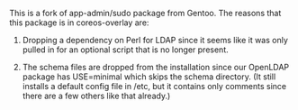 This is a fork of app-admin/sudo package from Gentoo. The reasons that
this package is in coreos-overlay are:

1. Dropping a dependency on Perl for LDAP since it seems like it was
   only pulled in for an optional script that is no longer present.

2. The schema files are dropped from the installation since our
   OpenLDAP package has USE=minimal which skips the schema directory.
   (It still installs a default config file in /etc, but it contains
   only comments since there are a few others like that already.)
